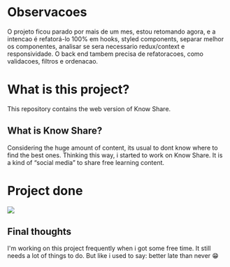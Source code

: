 # Observacoes

O projeto ficou parado por mais de um mes, estou retomando agora, e a intencao é refatorá-lo 100% em hooks, styled components, separar melhor os componentes, analisar se sera necessario redux/context e responsividade.
O back end tambem precisa de refatoracoes, como validacoes, filtros e ordenacao.

# What is this project?

This repository contains the web version of Know Share.

## What is Know Share?

Considering the huge amount of content, its usual to dont know where to find the best ones. Thinking this way, i started to work on Know Share. It is a kind of “social media” to share free learning content.

# Project done

![](.gifs/palette.gif)

## Final thoughts

I'm working on this project frequently when i got some free time. It still needs a lot of things to do. But like i used to say: better late than never :grin:
